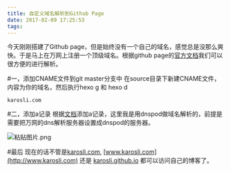 ```yaml
---
title: 自定义域名解析到Github Page
date: 2017-02-09 17:25:53
tags:
---
```


今天刚刚搭建了Github page，但是始终没有一个自己的域名，感觉总是没那么爽快。于是马上在万网上注册一个顶级域名。根据github page的[官方文档](https://help.github.com/articles/using-a-custom-domain-with-github-pages/)我们可以很方便的进行解析。

#一，添加CNAME文件到git master分支中
在source目录下新建CNAME文件，内容为你的域名，然后执行hexo g 和 hexo d
```
karosli.com
```

#二，添加a记录
根据[文档](https://help.github.com/articles/setting-up-an-apex-domain/)添加a记录，这里我是用dnspod做域名解析的，前提是需要把万网的dns解析服务器设置成dnspod的服务器。

![粘贴图片.png](http://upload-images.jianshu.io/upload_images/1423834-8611f456892da1bf.png?imageMogr2/auto-orient/strip%7CimageView2/2/w/1240)

#最后
现在的话不管是[karosli.com](http://karosli.com), [www.karosli.com](http://www.karosli.com) 还是 [karosli.github.io](https://karosli.github.io) 都可以访问自己的博客了。